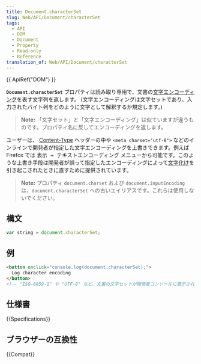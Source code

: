 ```yaml
---
title: Document.characterSet
slug: Web/API/Document/characterSet
tags:
  - API
  - DOM
  - Document
  - Property
  - Read-only
  - Reference
translation_of: Web/API/Document/characterSet
---
```

{{ ApiRef("DOM") }}

**`Document.characterSet`** プロパティは読み取り専用で、文書の[文字エンコーディング](/ja/docs/Glossary/character_encoding)を表す文字列を返します。 (文字エンコーディングは文字セットであり、入力されたバイト列をどのように文字として解釈するか規定します。)

> **Note:** 「文字セット」と「文字エンコーディング」は似ていますが違うものです。プロパティ名に反してエンコーディングを返します。

ユーザーは、 [Content-Type](/ja/docs/Web/HTTP/Headers/Content-Type) ヘッダーの中や `<meta charset="utf-8">` などのインラインで開発者が指定した文字エンコーディングを上書きできます。例えば Firefox では <kbd>表示 → テキストエンコーディング</kbd> メニューから可能です。このような上書き手段は開発者が誤って指定したエンコーディングによって[文字化け](https://ja.wikipedia.org/wiki/%E6%96%87%E5%AD%97%E5%8C%96%E3%81%91)を引き起こされたときに直すために提供されています。

> **Note:** プロパティ `document.charset` および `document.inputEncoding` は、`document.characterSet` への古いエイリアスです。これらは使用しないでください。

## 構文

```js
var string = document.characterSet;
```

## 例

```html
<button onclick="console.log(document.characterSet);">
  Log character encoding
</button>
<!-- "ISO-8859-1" や "UTF-8" など、文書の文字セットが開発者コンソールに表示されます -->
```

## 仕様書

{{Specifications}}

## ブラウザーの互換性

{{Compat}}
